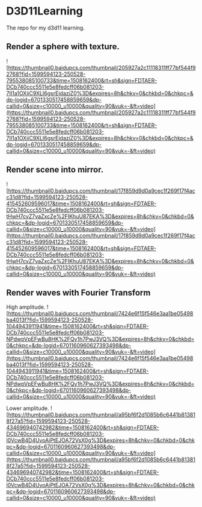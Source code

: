 # D3D11Learning
The repo for my d3d11 learning.

## Render a sphere with texture.
![https://thumbnail0.baidupcs.com/thumbnail/205927a2c11118311ff77bf544f92768?fid=1599594123-250528-795538085100733&time=1508162400&rt=sh&sign=FDTAER-DCb740ccc5511e5e8fedcff06b081203-7II1a1OXiiC9XLI6gsrEjdazjZ0%3D&expires=8h&chkv=0&chkbd=0&chkpc=&dp-logid=6701330517458859659&dp-callid=0&size=c10000_u10000&quality=90&vuk=-&ft=video](https://thumbnail0.baidupcs.com/thumbnail/205927a2c11118311ff77bf544f92768?fid=1599594123-250528-795538085100733&time=1508162400&rt=sh&sign=FDTAER-DCb740ccc5511e5e8fedcff06b081203-7II1a1OXiiC9XLI6gsrEjdazjZ0%3D&expires=8h&chkv=0&chkbd=0&chkpc=&dp-logid=6701330517458859659&dp-callid=0&size=c10000_u10000&quality=90&vuk=-&ft=video)

## Render scene into mirror.

![https://thumbnail0.baidupcs.com/thumbnail/17f859d9d0a9cec1f269f17f4acc31d8?fid=1599594123-250528-415452609596017&time=1508162400&rt=sh&sign=FDTAER-DCb740ccc5511e5e8fedcff06b081203-tHwH7cvZ7vaZxcZe%2FIKhuU87EKA%3D&expires=8h&chkv=0&chkbd=0&chkpc=&dp-logid=6701330517458859659&dp-callid=0&size=c10000_u10000&quality=90&vuk=-&ft=video](https://thumbnail0.baidupcs.com/thumbnail/17f859d9d0a9cec1f269f17f4acc31d8?fid=1599594123-250528-415452609596017&time=1508162400&rt=sh&sign=FDTAER-DCb740ccc5511e5e8fedcff06b081203-tHwH7cvZ7vaZxcZe%2FIKhuU87EKA%3D&expires=8h&chkv=0&chkbd=0&chkpc=&dp-logid=6701330517458859659&dp-callid=0&size=c10000_u10000&quality=90&vuk=-&ft=video)

## Render waves with Fourier Transform

High amplitude.
![https://thumbnail0.baidupcs.com/thumbnail/7424e6f15f546e3aa1be05498ba4013f?fid=1599594123-250528-1044943911941&time=1508162400&rt=sh&sign=FDTAER-DCb740ccc5511e5e8fedcff06b081203-NPdwpVpEFwBu8HK%2FQy1h7PwJ3VQ%3D&expires=8h&chkv=0&chkbd=0&chkpc=&dp-logid=6701160960627393498&dp-callid=0&size=c10000_u10000&quality=90&vuk=-&ft=video](https://thumbnail0.baidupcs.com/thumbnail/7424e6f15f546e3aa1be05498ba4013f?fid=1599594123-250528-1044943911941&time=1508162400&rt=sh&sign=FDTAER-DCb740ccc5511e5e8fedcff06b081203-NPdwpVpEFwBu8HK%2FQy1h7PwJ3VQ%3D&expires=8h&chkv=0&chkbd=0&chkpc=&dp-logid=6701160960627393498&dp-callid=0&size=c10000_u10000&quality=90&vuk=-&ft=video)

Lower amplitude.
![https://thumbnail0.baidupcs.com/thumbnail/a95bf6f2d1085b6c6441b813818f27a5?fid=1599594123-250528-434696940742982&time=1508162400&rt=sh&sign=FDTAER-DCb740ccc5511e5e8fedcff06b081203-l0VcwB4D4UvoAiPtEJOA72VsX0g%3D&expires=8h&chkv=0&chkbd=0&chkpc=&dp-logid=6701160960627393498&dp-callid=0&size=c10000_u10000&quality=90&vuk=-&ft=video](https://thumbnail0.baidupcs.com/thumbnail/a95bf6f2d1085b6c6441b813818f27a5?fid=1599594123-250528-434696940742982&time=1508162400&rt=sh&sign=FDTAER-DCb740ccc5511e5e8fedcff06b081203-l0VcwB4D4UvoAiPtEJOA72VsX0g%3D&expires=8h&chkv=0&chkbd=0&chkpc=&dp-logid=6701160960627393498&dp-callid=0&size=c10000_u10000&quality=90&vuk=-&ft=video)